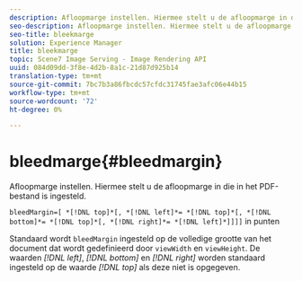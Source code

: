 ```yaml
---
description: Afloopmarge instellen. Hiermee stelt u de afloopmarge in die in het PDF-bestand is ingesteld.
seo-description: Afloopmarge instellen. Hiermee stelt u de afloopmarge in die in het PDF-bestand is ingesteld.
seo-title: bleekmarge
solution: Experience Manager
title: bleekmarge
topic: Scene7 Image Serving - Image Rendering API
uuid: 084d09dd-3f8e-4d2b-8a1c-21d87d925b14
translation-type: tm+mt
source-git-commit: 7bc7b3a86fbcdc57cfdc31745fae3afc06e44b15
workflow-type: tm+mt
source-wordcount: '72'
ht-degree: 0%

---
```



# bleedmarge{#bleedmargin}

Afloopmarge instellen. Hiermee stelt u de afloopmarge in die in het PDF-bestand is ingesteld.

`bleedMargin=[ *[!DNL top]*[, *[!DNL left]*= *[!DNL top]*[, *[!DNL bottom]*= *[!DNL top]*[, *[!DNL right]*= *[!DNL left]*]]]]` in punten

Standaard wordt `bleedMargin` ingesteld op de volledige grootte van het document dat wordt gedefinieerd door `viewWidth` en `viewHeight`. De waarden *[!DNL left]*, *[!DNL bottom]* en *[!DNL right]* worden standaard ingesteld op de waarde *[!DNL top]* als deze niet is opgegeven.
